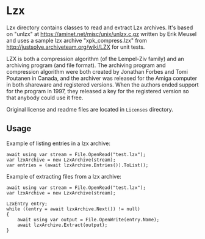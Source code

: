 # Lzx

Lzx directory contains classes to read and extract Lzx archives. It's based on "unlzx" at https://aminet.net/misc/unix/unlzx.c.gz written by Erik Meusel and uses a sample lzx archive "xpk_compress.lzx" from http://justsolve.archiveteam.org/wiki/LZX for unit tests.

LZX is both a compression algorithm (of the Lempel-Ziv family) and an archiving program (and file format). The archiving program and compression algorithm were both created by Jonathan Forbes and Tomi Poutanen in Canada, and the archiver was released for the Amiga computer in both shareware and registered versions. When the authors ended support for the program in 1997, they released a key for the registered version so that anybody could use it free.

Original license and readme files are located in `Licenses` directory.

## Usage

Example of listing entries in a lzx archive:

```
await using var stream = File.OpenRead("test.lzx");
var lzxArchive = new LzxArchive(stream);
var entries = (await lzxArchive.Entries()).ToList();
```

Example of extracting files from a lzx archive:

```
await using var stream = File.OpenRead("test.lzx");
var lzxArchive = new LzxArchive(stream);

LzxEntry entry;
while ((entry = await lzxArchive.Next()) != null)
{
    await using var output = File.OpenWrite(entry.Name);
    await lzxArchive.Extract(output);
}
```

